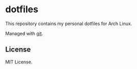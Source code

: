 # dotfiles
This repository contains my personal dotfiles for Arch Linux.

Managed with [git](https://wiki.archlinux.org/index.php/Dotfiles#Tracking_dotfiles_directly_with_Git).

## License
MIT License.
